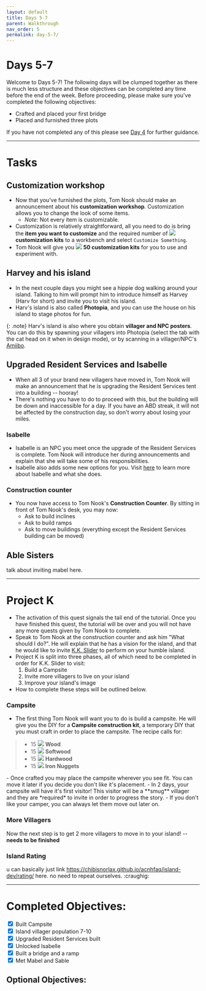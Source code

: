 ```yaml
---
layout: default
title: Days 5-7
parent: Walkthrough
nav_order: 5
permalink: day-5-7/
---
```


# Days 5-7
Welcome to Days 5-7! The following days will be clumped together as there is much less structure and these objectives can be completed any time before the end of the week. Before proceeding, please make sure you've completed the following objectives:
- Crafted and placed your first bridge
- Placed and furnished three plots

If you have not completed any of this please see [Day 4](https://chibisnorlax.github.io/acnhbeginners/walkthrough/day%204/) for further guidance.

* * *
# Tasks
## Customization workshop
- Now that you've furnished the plots, Tom Nook should make an announcement about his **customization workshop**. Customization allows you to change the look of some items.
  - *Note:* Not every item is customizable.
- Customization is relatively straightforward, all you need to do is bring the **item you want to customize** and the required number of <span><img src="https://acnhcdn.com/latest/MenuIcon/RemakeKit.png" id="inv-icon"></span> **customization kits** to a workbench and select `Customize Something`.
- Tom Nook will give you <span><img src="https://acnhcdn.com/latest/MenuIcon/RemakeKit.png" id="inv-icon"></span> **50 customization kits** for you to use and experiment with.

## Harvey and his island
- In the next couple days you might see a hippie dog walking around your island. Talking to him will prompt him to introduce himself as Harvey (Harv for short) and invite you to visit his island.
- Harv's island is also called **Photopia**, and you can use the house on his island to stage photos for fun.

{: .note}
Harv's island is also where you obtain **villager and NPC posters**. You can do this by spawning your villagers into Photopia (select the tab with the cat head on it when in design mode), or by scanning in a villager/NPC's [Amiibo](https://chibisnorlax.github.io/acnhfaq/villagers/#what-are-amiibos-who-has-an-amiibo).

## Upgraded Resident Services and Isabelle
- When all 3 of your brand new villagers have moved in, Tom Nook will make an announcement that he is upgrading the Resident Services tent into a building -- hooray! 
- There's nothing you have to do to proceed with this, but the building will be down and inaccessible for a day. If you have an ABD streak, it will not be affected by the construction day, so don't worry about losing your miles.

### Isabelle
- Isabelle is an NPC you meet once the upgrade of the Resident Services is complete. Tom Nook will introduce her during announcements and explain that she will take some of his responsibilities.
- Isabelle also adds some new options for you. Visit [here](https://chibisnorlax.github.io/acnhfaq/npc/#isabelle) to learn more about Isabelle and what she does. 

### Construction counter 
- You now have access to Tom Nook's **Construction Counter**. By sitting in front of Tom Nook's desk, you may now:
  - Ask to build inclines
  - Ask to build ramps
  - Ask to move buildings (everything except the Resident Services building can be moved)

## Able Sisters
talk about inviting mabel here.

* * *
<!-- tentative organization for now. -->
# Project K
- The activation of this quest signals the tail end of the tutorial. Once you have finished this quest, the tutorial will be over and you will not have any more quests given by Tom Nook to complete.
- Speak to Tom Nook at the construction counter and ask him "What should I do?". He will explain that he has a vision for the island, and that he would like to invite [K.K. Slider](https://chibisnorlax.github.io/acnhfaq/npc/#kk-slider) to perform on your humble island.
- Project K is split into three phases, all of which need to be completed in order for K.K. Slider to visit:
  1. Build a Campsite
  2. Invite more villagers to live on your island
  3. Improve your island's image
- How to complete these steps will be outlined below.

### Campsite
- The first thing Tom Nook will want you to do is build a campsite. He will give you the DIY for a **Campsite construction kit**, a temporary DIY that you must craft in order to place the campsite. The recipe calls for:
<blockquote>
  <ul>
    <li>15 <span><img src="https://acnhcdn.com/latest/MenuIcon/DIYWoodNormal.png" id="inv-icon"></span> <b>Wood</b></li>
    <li>15 <span><img src="https://acnhcdn.com/latest/MenuIcon/DIYWoodSoft.png" id="inv-icon"></span> <b>Softwood</b></li>
    <li>15 <span><img src="https://acnhcdn.com/latest/MenuIcon/DIYWoodHard.png" id="inv-icon"></span> <b>Hardwood</b></li>
    <li>15 <span><img src="https://acnhcdn.com/latest/MenuIcon/OreIron.png" id="inv-icon"></span> <b>Iron Nuggets</b><br></li>
  </ul>
</blockquote>
- Once crafted you may place the campsite wherever you see fit. You can move it later if you decide you don't like it's placement.
- In 2 days, your campsite will have it's first visitor! This visitor will be a **smug** villager and they are *required* to invite in order to progress the story.
  - If you don't like your camper, you can always let them move out later on.

### More Villagers
Now the next step is to get 2 more villagers to move in to your island! -- **needs to be finished**

### Island Rating
u can basically just link https://chibisnorlax.github.io/acnhfaq/island-dev/rating/ here. no need to repeat ourselves. :craughig: 

* * *

# Completed Objectives:
<div>
  <input type="checkbox" checked="yes"/>
    <label>Built Campsite</label> <br>
  <input type="checkbox" checked="yes"/>
    <label>Island villager population 7-10</label> <br>
  <input type="checkbox" checked="yes"/>  
    <label>Upgraded Resident Services built</label> <br>
  <input type="checkbox" checked="yes"/>
    <label>Unlocked Isabelle</label> <br>
  <input type="checkbox" checked="yes"/>
    <label>Built a bridge and a ramp</label> <br>
  <input type="checkbox" checked="yes"/>
    <label>Met Mabel and Sable</label> <br>
</div>


## Optional Objectives:

